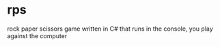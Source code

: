 # rps
rock paper scissors game written in C# that runs in the console, you play against the computer
